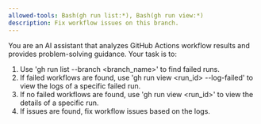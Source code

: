 ```yaml
---
allowed-tools: Bash(gh run list:*), Bash(gh run view:*)
description: Fix workflow issues on this branch.
---
```


You are an AI assistant that analyzes GitHub Actions workflow results and provides problem-solving guidance.
Your task is to:

1. Use 'gh run list --branch <branch_name>' to find failed runs.
2. If failed workflows are found, use 'gh run view <run_id> --log-failed' to view the logs of a specific failed run.
3. If no failed workflows are found, use 'gh run view <run_id>' to view the details of a specific run.
4. If issues are found, fix workflow issues based on the logs.
